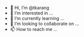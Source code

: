 - 👋 Hi, I’m @tkarang
- 👀 I’m interested in ...
- 🌱 I’m currently learning ...
- 💞️ I’m looking to collaborate on ...
- 📫 How to reach me ...

<!---
tkarang/tkarang is a ✨ special ✨ repository because its `README.md` (this file) appears on your GitHub profile.
You can click the Preview link to take a look at your changes.
--->
